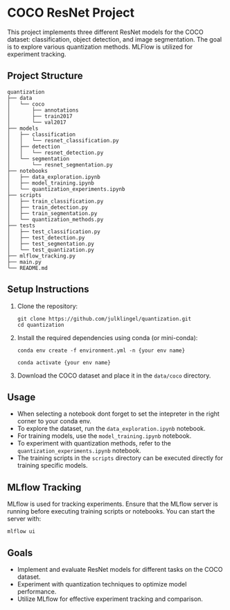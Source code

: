 # COCO ResNet Project

This project implements three different ResNet models for the COCO dataset: classification, object detection, and image segmentation. The goal is to explore various quantization methods. MLFlow is utilized for experiment tracking.
## Project Structure

```
quantization
├── data
│   └── coco
│       ├── annotations
│       ├── train2017
│       └── val2017
├── models
│   ├── classification
│   │   └── resnet_classification.py
│   ├── detection
│   │   └── resnet_detection.py
│   └── segmentation
│       └── resnet_segmentation.py
├── notebooks
│   ├── data_exploration.ipynb
│   ├── model_training.ipynb
│   └── quantization_experiments.ipynb
├── scripts
│   ├── train_classification.py
│   ├── train_detection.py
│   ├── train_segmentation.py
│   └── quantization_methods.py
├── tests
│   ├── test_classification.py
│   ├── test_detection.py
│   ├── test_segmentation.py
│   └── test_quantization.py
├── mlflow_tracking.py
├── main.py
└── README.md
```

## Setup Instructions

1. Clone the repository:
   ```
   git clone https://github.com/julklingel/quantization.git
   cd quantization
   ```

2. Install the required dependencies using conda (or mini-conda):
   ```
   conda env create -f environment.yml -n {your env name}
   ```

   ```
   conda activate {your env name}
   ```



3. Download the COCO dataset and place it in the `data/coco` directory.

## Usage

- When selecting a notebook dont forget to set the intepreter in the right corner to your conda env. 
- To explore the dataset, run the `data_exploration.ipynb` notebook.
- For training models, use the `model_training.ipynb` notebook.
- To experiment with quantization methods, refer to the `quantization_experiments.ipynb` notebook.
- The training scripts in the `scripts` directory can be executed directly for training specific models.

## MLflow Tracking

MLflow is used for tracking experiments. Ensure that the MLflow server is running before executing training scripts or notebooks. You can start the server with:
```
mlflow ui
```

## Goals

- Implement and evaluate ResNet models for different tasks on the COCO dataset.
- Experiment with quantization techniques to optimize model performance.
- Utilize MLflow for effective experiment tracking and comparison.